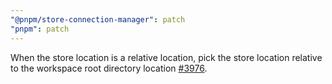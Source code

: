 ```yaml
---
"@pnpm/store-connection-manager": patch
"pnpm": patch
---
```


When the store location is a relative location, pick the store location relative to the workspace root directory location [#3976](https://github.com/pnpm/pnpm/issues/3976).
